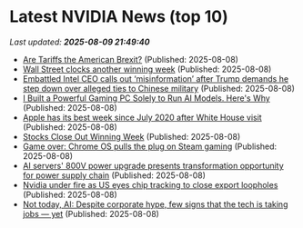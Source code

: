 # Latest NVIDIA News (top 10)
_Last updated: **2025-08-09 21:49:40**_

- [Are Tariffs the American Brexit?](http://foreignpolicy.com/2025/08/08/trump-united-states-trade-tariff-brexit-britain/) (Published: 2025-08-08)
- [Wall Street clocks another winning week](https://www.pressdemocrat.com/article/news/wall-street/) (Published: 2025-08-08)
- [Embattled Intel CEO calls out ‘misinformation’ after Trump demands he step down over alleged ties to Chinese military](https://nypost.com/2025/08/08/business/intel-ceo-lip-bu-tan-calls-out-misinformation-after-trump-demands-he-step-down-on-reported-ties-to-chinese-military/) (Published: 2025-08-08)
- [I Built a Powerful Gaming PC Solely to Run AI Models. Here's Why](https://www.cnet.com/tech/services-and-software/i-built-a-powerful-gaming-pc-solely-to-run-ai-models-heres-why/) (Published: 2025-08-08)
- [Apple has its best week since July 2020 after White House visit](https://www.cnbc.com/2025/08/08/apple-has-best-week-since-july-2020-after-tim-cooks-white-house-visit.html) (Published: 2025-08-08)
- [Stocks Close Out Winning Week](https://www.newser.com/story/373257/stocks-close-out-winning-week.html) (Published: 2025-08-08)
- [Game over: Chrome OS pulls the plug on Steam gaming](https://www.androidauthority.com/steam-chromebook-3585553/) (Published: 2025-08-08)
- [AI servers' 800V power upgrade presents transformation opportunity for power supply chain](https://www.digitimes.com/news/a20250806PD216/power-supply-nvidia-ai-server-aidc-electricity.html) (Published: 2025-08-08)
- [Nvidia under fire as US eyes chip tracking to close export loopholes](https://www.digitimes.com/news/a20250807PD240/nvidia-us-china-trade-war-government-chips-security.html) (Published: 2025-08-08)
- [Not today, AI: Despite corporate hype, few signs that the tech is taking jobs — yet](https://www.nbcnews.com/business/business-news/how-ai-changes-the-job-market-what-to-know-rcna223246) (Published: 2025-08-08)
